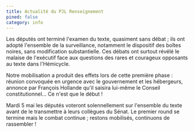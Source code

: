 ```yaml
---
title: Actualité du PJL Renseignement
pined: false
category: info
---
```


Les députés ont terminé l'examen du texte, quasiment sans débat ; ils ont adopté l'ensemble de la surveillance, notamment le dispositif des boîtes noires, sans modification substantielle. Ces débats ont surtout révélé le malaise de l'exécutif face aux questions des rares et courageux opposants au texte dans l'Hémicycle.

Notre mobilisation a produit des effets lors de cette première phase : réunion convoquée en urgence avec le gouvernement et les hébergeurs, annonce par François Hollande qu'il saisira lui-même le Conseil constitutionnel... Ce n'est que le début !

Mardi 5 mai les députés voteront solennellement sur l'ensemble du texte avant de le transmettre à leurs collègues du Sénat. Le premier round se termine mais le combat continue ; restons mobilisés, continuons de rassembler !
